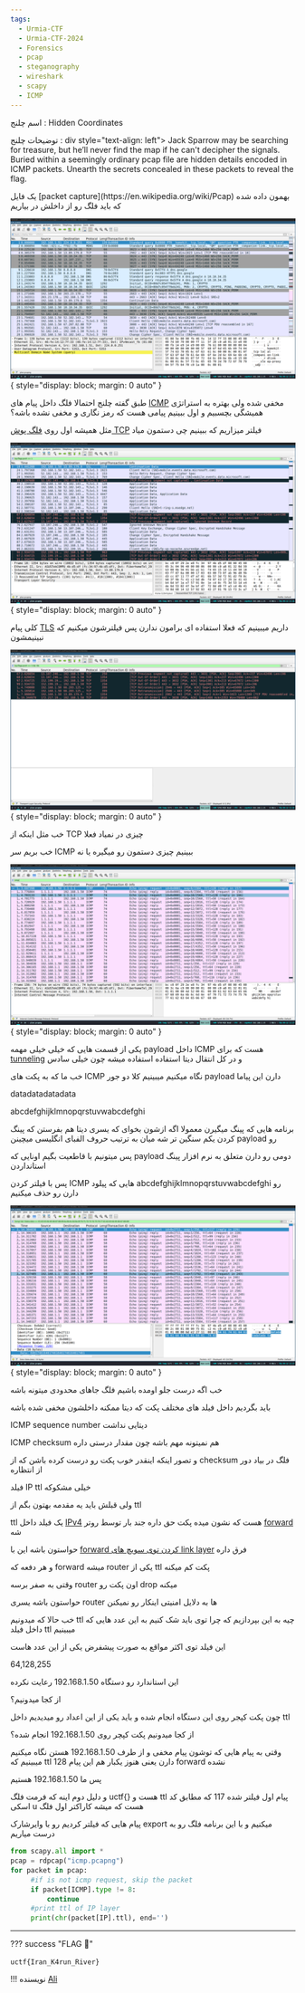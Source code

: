 ```yaml
---
tags:
  - Urmia-CTF
  - Urmia-CTF-2024
  - Forensics
  - pcap
  - steganography
  - wireshark
  - scapy
  - ICMP
---
```


اسم چلنج : Hidden Coordinates 

توضیحات چلنج :
div style="text-align: left">
Jack Sparrow may be searching for treasure, but he’ll never find the map if he can't decipher the signals. Buried within a seemingly ordinary pcap file are hidden details encoded in ICMP packets. Unearth the secrets concealed in these packets to reveal the flag.
</div>
یک فایل
[packet capture](https://en.wikipedia.org/wiki/Pcap) 
بهمون داده شده که باید فلگ رو از داخلش در بیاریم

![wireshark screen of packet capture with some tcp and mdns and quic and tls PDUs](hidden-coordinates-files/1_pcap.png){ style="display: block; margin: 0 auto" }

طبق گفته چلنج احتمالا فلگ داخل پیام های 
[ICMP](https://en.wikipedia.org/wiki/Internet_Control_Message_Protocol)
مخفی شده ولی بهتره به استراتژی همیشگی بچسبیم و اول ببینیم پیامی هست که رمز نگاری و مخفی نشده باشه؟

مثل همیشه اول روی  [فلگ پوش TCP](https://datatracker.ietf.org/doc/html/rfc9293#section-3.1-6.14.2.10.1)
فیلتر میزاریم که ببینیم چی دستمون میاد

![wireshark screen of tcp and tls PDUs](hidden-coordinates-files/2_tcp_push_flag.png){ style="display: block; margin: 0 auto" }

کلی پیام  [TLS](https://en.wikipedia.org/wiki/Transport_Layer_Security) داریم میبینیم که فعلا استفاده ای برامون ندارن پس فیلترشون میکنیم که نبینیمشون

![wireshark screen of tcp retransmissions](hidden-coordinates-files/3_filter_on_not_tls.png){ style="display: block; margin: 0 auto" }

خب مثل اینکه از 
TCP
چیزی در نمیاد فعلا

خب بریم سر 
ICMP
ببینیم چیزی دستمون رو میگیره یا نه

![wireshark screen of icmp PDUs](hidden-coordinates-files/4_icmp_filter.png){ style="display: block; margin: 0 auto" }

یکی از قسمت هایی که خیلی خیلی مهمه 
payload
داخل 
ICMP
هست که برای 
[tunneling](https://en.wikipedia.org/wiki/ICMP_tunnel)
 و در کل انتقال دیتا استفاده استفاده میشه چون خیلی سادس
 
 خب ما که به پکت های 
ICMP 
نگاه میکنیم میبینیم کلا دو جور  payload دارن این پیاما
	
datadatadatadata
	
abcdefghijklmnopqrstuvwabcdefghi
	
برنامه هایی که 
پینگ
میگیرن معمولا اگه ازشون بخوای که یسری دیتا هم بفرستن که پینگ کردن یکم سنگین تر شه میان به ترتیب حروف الفبای انگلیسی میچینن 
 payload
رو
	
پس میتونیم با قاطعیت بگیم اونایی که 
 payload 
دومی رو دارن متعلق به نرم افزار پینگ استانداردن
	 
پس با فیلتر کردن
ICMP
هایی که  پیلود
 abcdefghijklmnopqrstuvwabcdefghi
 رو دارن رو حذف میکنیم
	   
![wireshark screen of icmp PDUs](hidden-coordinates-files/5_icmp_filtered_standard_payload.png){ style="display: block; margin: 0 auto" }
	   
خب اگه درست جلو اومده باشیم فلگ جاهای محدودی میتونه باشه
	   
باید بگردیم داخل فیلد های مختلف پکت که دیتا ممکنه داخلشون مخفی شده باشه

ICMP sequence number 
دیتایی نداشت
	   
	   
ICMP checksum
هم نمیتونه مهم باشه چون مقدار درستی داره
	   
و تصور اینکه اینقدر خوب پکت رو درست کرده باشن که از 
 checksum 
فلگ در بیاد دور از انتظاره
		
فیلد 
 IP ttl
خیلی مشکوکه
		
ولی قبلش باید یه مقدمه بهتون بگم  از ttl

 ttl
یک فیلد داخل 
 [IPv4](https://en.wikipedia.org/wiki/IPv4)
هست که نشون میده پکت حق داره جند بار توسط روتر 
 [forward](https://www.educative.io/answers/what-is-the-difference-between-routing-and-forwarding)
شه
	 
حواستون باشه این با 
[forward	کردن توی سویچ های link layer](https://en.wikipedia.org/wiki/Multilayer_switch#Layer-2_switching)
فرق داره
	 
و هر دفعه که 
 forward 
میشه 
 router 
یکی از ttl  پکت کم میکنه
	  
وقتی به صفر برسه
 router 
اون پکت رو
 drop
میکنه
	   
حواستون باشه یسری 
 router
ها به دلایل امنیتی اینکار رو نمیکنن
	   
خب حالا که میدونیم ttl چیه به این بپردازیم که چرا توی باید شک کنیم به این عدد هایی که داخل فیلد ttl میبینیم
	   
این فیلد توی اکثر مواقع به صورت پیشفرض یکی از این عدد هاست
	   
 64,128,255 
 
 این استاندارد رو دستگاه 192.168.1.50 رعایت نکرده
	
از کجا میدونیم؟

چون پکت کپجر روی این دستگاه انجام شده و  باید یکی از این اعداد رو میدیدیم داخل
 ttl
 
از کجا میدونیم پکت کپچر روی 192.168.1.50 انجام شده؟

وقتی به پیام هایی که توشون پیام مخفی و از طرف 192.168.1.50 هستن نگاه میکنیم میبینیم که ttl 128 دارن یعنی هنوز یکبار هم این پیام 
 forward 
	نشده
	
پس ما 192.168.1.50 هستیم
	
و دلیل دوم اینه که فرمت فلگ uctf{} هست و ttl پیام اول فیلتر شده 117 که مطابق کد اسکی u هست که میشه کاراکتر اول فلگ
	
پیام هایی که فیلتر کردیم رو با وایرشارک export میکنیم و با این برنامه فلگ رو به درست میاریم
	
```python
from scapy.all import *
pcap = rdpcap("icmp.pcapng")
for packet in pcap:
     #if is not icmp request, skip the packet
     if packet[ICMP].type != 8:
         continue
     #print ttl of IP layer
     print(chr(packet[IP].ttl), end='')
```

---
??? success "FLAG :triangular_flag_on_post:"
    <div>`uctf{Iran_K4run_River}`</div>

!!! نویسنده
    [Ali](https://github.com/AliGhaffarian)


